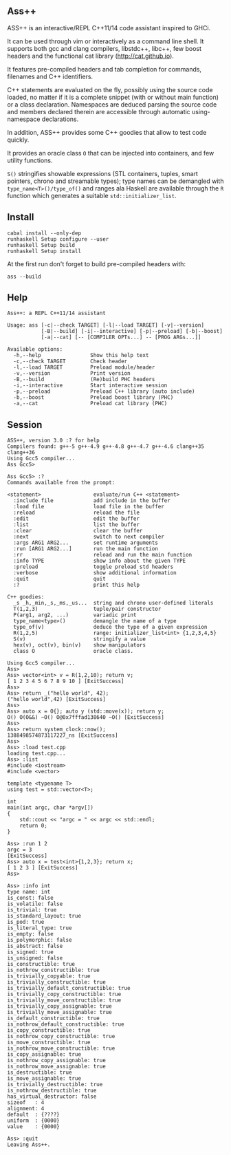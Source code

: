Ass++
-----

ASS++ is an interactive/REPL C++11/14 code assistant inspired to GHCi. 

It can be used through vim or interactively as a command line shell. It supports both gcc and clang compilers, libstdc++, libc++, few boost headers and the functional
cat library (http://cat.github.io). 

It features pre-compiled headers and tab completion for commands, filenames and C++ identifiers. 

C++ statements are evaluated on the fly, possibly using the source code loaded, no matter if it is a complete snippet (with or without main function) or a class declaration.
Namespaces are deduced parsing the source code and members declared therein are accessible through automatic using-namespace declarations. 

In addition, ASS++ provides some C++ goodies that allow to test code quickly. 

It provides an oracle class `O` that can be injected into containers, and few utility functions. 

`S()` stringifies showable expressions (STL containers, tuples, smart pointers, chrono and streamable types); type names can be demangled with `type_name<T>()/type_of()` and ranges ala Haskell 
are available through the `R` function which generates a suitable `std::initializer_list`.

Install
-------

    cabal install --only-dep 
    runhaskell Setup configure --user
    runhaskell Setup build 
    runhaskell Setup install

At the first run don't forget to build pre-compiled headers with:

    ass --build 

Help
----

	Ass++: a REPL C++11/14 assistant

	Usage: ass [-c|--check TARGET] [-l|--load TARGET] [-v|--version]
    	       [-B|--build] [-i|--interactive] [-p|--preload] [-b|--boost]
    	       [-a|--cat] [-- [COMPILER OPTs...] -- [PROG ARGs...]]

	Available options:
	  -h,--help                Show this help text
	  -c,--check TARGET        Check header
	  -l,--load TARGET         Preload module/header
	  -v,--version             Print version
	  -B,--build               (Re)build PHC headers
	  -i,--interactive         Start interactive session
	  -p,--preload             Preload C++ library (auto include)
	  -b,--boost               Preload boost library (PHC)
	  -a,--cat                 Preload cat library (PHC)
	

Session
-------

    ASS++, version 3.0 :? for help
    Compilers found: g++-5 g++-4.9 g++-4.8 g++-4.7 g++-4.6 clang++35 clang++36
    Using Gcc5 compiler...
    Ass Gcc5>

    Ass Gcc5> :?
    Commands available from the prompt:

    <statement>                 evaluate/run C++ <statement>
      :include file             add include in the buffer
      :load file                load file in the buffer
      :reload                   reload the file
      :edit                     edit the buffer
      :list                     list the buffer
      :clear                    clear the buffer
      :next                     switch to next compiler
      :args ARG1 ARG2...        set runtime arguments
      :run [ARG1 ARG2...]       run the main function
      :rr                       reload and run the main function
      :info TYPE                show info about the given TYPE
      :preload                  toggle preload std headers
      :verbose                  show additional information
      :quit                     quit
      :?                        print this help

    C++ goodies:
      _s _h,_min,_s,_ms,_us...  string and chrono user-defined literals
      T(1,2,3)                  tuple/pair constructor
      P(arg1, arg2, ...)        variadic print
      type_name<type>()         demangle the name of a type
      type_of(v)                deduce the type of a given expression
      R(1,2,5)                  range: initializer_list<int> {1,2,3,4,5}
      S(v)                      stringify a value
      hex(v), oct(v), bin(v)    show manipulators
      class O                   oracle class.

    Using Gcc5 compiler...
    Ass>
    Ass> vector<int> v = R(1,2,10); return v;
    [ 1 2 3 4 5 6 7 8 9 10 ] [ExitSuccess]
    Ass> 
    Ass> return _("hello world", 42);
    ("hello world",42) [ExitSuccess]
    Ass> 
    Ass> auto x = O{}; auto y (std::move(x)); return y;
    O() O(O&&) ~O() O@0x7fffad138640 ~O() [ExitSuccess]
    Ass> 
    Ass> return system_clock::now();
    1388498574873117227_ns [ExitSuccess]
    Ass>
    Ass> :load test.cpp 
    loading test.cpp...
    Ass> :list 
    #include <iostream>
    #include <vector>
    
    template <typename T>
    using test = std::vector<T>;
    
    int
    main(int argc, char *argv[])
    {
        std::cout << "argc = " << argc << std::endl;
        return 0;
    }
    
    Ass> :run 1 2
    argc = 3
    [ExitSuccess]
    Ass> auto x = test<int>{1,2,3}; return x;
    [ 1 2 3 ] [ExitSuccess]
    Ass>

    Ass> :info int
    type name: int
    is_const: false
    is_volatile: false
    is_trivial: true
    is_standard_layout: true
    is_pod: true
    is_literal_type: true
    is_empty: false
    is_polymorphic: false
    is_abstract: false
    is_signed: true
    is_unsigned: false
    is_constructible: true
    is_nothrow_constructible: true
    is_trivially_copyable: true
    is_trivially_constructible: true
    is_trivially_default_constructible: true
    is_trivially_copy_constructible: true
    is_trivially_move_constructible: true
    is_trivially_copy_assignable: true
    is_trivially_move_assignable: true
    is_default_constructible: true
    is_nothrow_default_constructible: true
    is_copy_constructible: true
    is_nothrow_copy_constructible: true
    is_move_constructible: true
    is_nothrow_move_constructible: true
    is_copy_assignable: true
    is_nothrow_copy_assignable: true
    is_nothrow_move_assignable: true
    is_destructible: true
    is_move_assignable: true
    is_trivially_destructible: true
    is_nothrow_destructible: true
    has_virtual_destructor: false
    sizeof   : 4
    alignment: 4
    default  : {????}
    uniform  : {0000}
    value    : {0000}

    Ass> :quit
    Leaving Ass++. 

